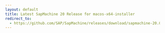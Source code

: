 ```yaml
---
layout: default
title: Latest SapMachine 20 Release for macos-x64-installer
redirect_to:
  - https://github.com/SAP/SapMachine/releases/download/sapmachine-20.0.1/sapmachine-jre-20.0.1_macos-x64_bin.dmg
---
```

